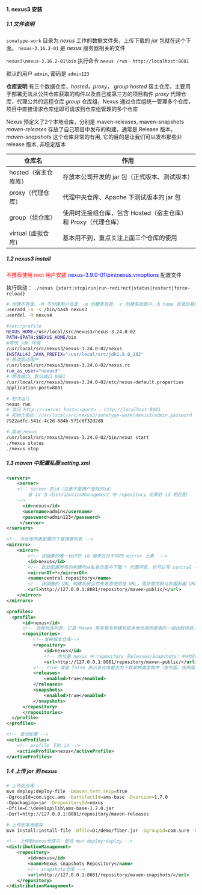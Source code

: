 #### 1. nexus3 安装

##### 1.1 文件说明

`sonatype-work` 目录为 *nexus* 工作的数据文件夹，上传下载的 *jar* 包就在这个下面。
`nexus-3.16.2-01` 是 *nexus* 服务器相关的文件

`nexus3\nexus-3.16.2-01\bin` 执行命令 `nexus /run` - `http://localhost:8081`

默认的用户 `admin`, 密码是 `admin123`

**仓库说明**  有三个数据仓库，*hosted*，*proxy*， *group*
*hosted* 宿主仓库，主要用于部署无法从公共仓库获取的构件以及自己或第三方的项目构件
*proxy* 代理仓库，代理公共的远程仓库
*group* 仓库组，Nexus 通过仓库组统一管理多个仓库，项目中直接请求仓库组即可请求到仓库组管理的多个仓库

Nexus 预定义了2个本地仓库，分别是 maven-releases, maven-snapshots
*maven-releases* 存放了自己项目中发布的构建，通常是 Release 版本。
*maven-snapshots* 这个仓库非常的有用, 它的目的是让我们可以发布那些非 release 版本, 非稳定版本

| 仓库名               | 作用                                                         |
| -------------------- | ------------------------------------------------------------ |
| hosted（宿主仓库库） | 存放本公司开发的 jar 包（正式版本、测试版本）                |
| proxy（代理仓库）    | 代理中央仓库、Apache 下测试版本的 jar 包                     |
| group（组仓库）      | 使用时连接组仓库，包含 Hosted（宿主仓库）和 Proxy（代理仓库） |
| virtual (虚拟仓库)   | 基本用不到，重点关注上面三个仓库的使用                       |

##### 1.2 nexus3 install

<font color="red">不推荐使用 root 用户安装</font>
<font color="blue">nexus-3.9.0-01\bin\nexus.vmoptions</font> 配置文件

执行启动： `./nexus {start|stop|run|run-redirect|status|restart|force-reload}`

```bash
# 创建不登录、-M 不创建用户目录，-m 创建家目录、-r 创建系统账户,-b home 目录的基础，-d 家目录地址
useradd -m -s /bin/bash nexus3
userdel -R nexus4

#/etc/profile
NEXUS_HOME=/usr/local/src/nexus3/nexus-3.24.0-02
PATH=$PATH:$NEXUS_HOME/bin
#修改 jdk 环境
/usr/local/src/nexus3/nexus-3.24.0-02/nexus
INSTALL4J_JAVA_PREFIX="/usr/local/src/jdk1.8.0_202"
# 修改启动用户
/usr/local/src/nexus3/nexus-3.24.0-02/nexus.rc
run_as_user="nexus3"
# 修改端口，默认端口 8081
/usr/local/src/nexus3/nexus-3.24.0-02/etc/nexus-default.properties
application-port=8081

# 初次运行
nexus run
# 访问 http://<server_host>:<port> : http://localhost:8081
# 初始化密码：/usr/local/src/nexus3/sonatype-work/nexus3/admin.password
7922adfc-541c-4c2d-884b-571c0f32d2d8

# 启动 nexus
/usr/local/src/nexus3/nexus-3.24.0-02/bin/nexus start
./nexus status
./nexus stop
```

##### 1.3 maven 中配置私服 setting.xml

```xml
<servers>
    <server>
    <!-- server 的id（注意不是用户登陆的id）
		该 id 与 distributionManagement 中 repository 元素的 id 相匹配
	-->
      <id>nexus</id>
      <username>admin</username>
      <password>admin123</password>
     </server>
</servers>

<!-- 为仓库列表配置的下载镜像列表 -->
<mirrors>
    <mirror>
        <!-- 该镜像的唯一标识符 id 用来区分不同的 mirror 元素  -->
        <id>nexus</id>
        <!-- 此处配置所有的构建均从私有仓库中下载 * 代表所有，也可以写 central -->
        <mirrorOf>*</mirrorOf>
        <name>central repository</name>
        <!-- 该镜像的 URL 构建系统会优先考虑使用该 URL，而非使用默认的服务器 URL  -->
        <url>http://127.0.0.1:8081/repository/maven-public/</url>
    </mirror>
</mirrors>

<profiles>
  <profile>
      <id>nexus</id>
      <!-- 远程仓库列表，它是 Maven 用来填充构建系统本地仓库所使用的一组远程项目。  -->
      <repositories>
          <!--发布版本仓库-->
          <repository>
              <id>nexus</id>      
              <!-- 地址是 nexus 中 repository（Releases/Snapshots）中对应的地址-->
              <url>http://127.0.0.1:8081/repository/maven-public/</url>
          <!-- true 或者 false 表示该仓库是否为下载某种类型构件（发布版，快照版）开启。 -->
          <releases>
              <enabled>true</enabled>
          </releases>
          <snapshots>
              <enabled>true</enabled>
          </snapshots>
      </repository>
      </repositories>
  </profile>     
</profiles>

<!-- 激活配置 -->
<activeProfiles>
    <!-- profile 下的 id -->
    <activeProfile>nexus</activeProfile>
</activeProfiles>
```

##### 1.4 上传 jar 到 nexus

```bash
# 上传到仓库
mvn deploy:deploy-file -Dmaven.test.skip=true 
-DgroupId=com.sgcc.ams -DartifactId=ams-base -Dversion=1.7.0
-Dpackaging=jar -DrepositoryId=nexus
-Dfile=C:\develop\lib\ams-base-1.7.0.jar
-Durl=http://127.0.0.1:8081/repository/maven-releases

# 上传到本地缓存
mvn install:install-file -Dfile=D:/demo/fiber.jar -DgroupId=com.sure -DartifactId=fiber -Dversion=1.0 -Dpackaging=jar
```

```xml
<!-- 上传到nexus仓库中，配合 mvn deploy:deploy -->
<distributionManagement>
    <repository>
        <id>nexus</id>
        <name>Nexus snapshots Repository</name>
        <!-- snapshots仓库 -->
        <url>http://127.0.0.1:8081/repository/maven-snapshots/</url>
    </repository>
</distributionManagement>
```

